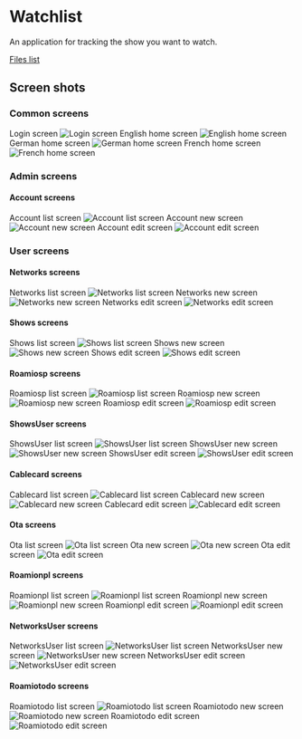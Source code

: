 # Watchlist
An application for tracking the show you want to watch. 

[Files list](files.md)


## Screen shots
### Common screens

Login screen
![Login screen](screenshots/login.png)
English home screen
![English home screen](screenshots/home.en.png)
German home screen
![German home screen](screenshots/home.de.png)
French home screen
![French home screen](screenshots/home.fr.png)

### Admin screens
#### Account screens
Account list screen
![Account list screen](screenshots/Account.list.png)
Account new screen
![Account new screen](screenshots/Account.new.png)
Account edit screen
![Account edit screen](screenshots/Account.edit.png)


### User screens
#### Networks screens
Networks list screen
![Networks list screen](screenshots/Networks.list.png)
Networks new screen
![Networks new screen](screenshots/Networks.new.png)
Networks edit screen
![Networks edit screen](screenshots/Networks.edit.png)

#### Shows screens
Shows list screen
![Shows list screen](screenshots/Shows.list.png)
Shows new screen
![Shows new screen](screenshots/Shows.new.png)
Shows edit screen
![Shows edit screen](screenshots/Shows.edit.png)

#### Roamiosp screens
Roamiosp list screen
![Roamiosp list screen](screenshots/Roamiosp.list.png)
Roamiosp new screen
![Roamiosp new screen](screenshots/Roamiosp.new.png)
Roamiosp edit screen
![Roamiosp edit screen](screenshots/Roamiosp.edit.png)

#### ShowsUser screens
ShowsUser list screen
![ShowsUser list screen](screenshots/ShowsUser.list.png)
ShowsUser new screen
![ShowsUser new screen](screenshots/ShowsUser.new.png)
ShowsUser edit screen
![ShowsUser edit screen](screenshots/ShowsUser.edit.png)

#### Cablecard screens
Cablecard list screen
![Cablecard list screen](screenshots/Cablecard.list.png)
Cablecard new screen
![Cablecard new screen](screenshots/Cablecard.new.png)
Cablecard edit screen
![Cablecard edit screen](screenshots/Cablecard.edit.png)

#### Ota screens
Ota list screen
![Ota list screen](screenshots/Ota.list.png)
Ota new screen
![Ota new screen](screenshots/Ota.new.png)
Ota edit screen
![Ota edit screen](screenshots/Ota.edit.png)

#### Roamionpl screens
Roamionpl list screen
![Roamionpl list screen](screenshots/Roamionpl.list.png)
Roamionpl new screen
![Roamionpl new screen](screenshots/Roamionpl.new.png)
Roamionpl edit screen
![Roamionpl edit screen](screenshots/Roamionpl.edit.png)

#### NetworksUser screens
NetworksUser list screen
![NetworksUser list screen](screenshots/NetworksUser.list.png)
NetworksUser new screen
![NetworksUser new screen](screenshots/NetworksUser.new.png)
NetworksUser edit screen
![NetworksUser edit screen](screenshots/NetworksUser.edit.png)

#### Roamiotodo screens
Roamiotodo list screen
![Roamiotodo list screen](screenshots/Roamiotodo.list.png)
Roamiotodo new screen
![Roamiotodo new screen](screenshots/Roamiotodo.new.png)
Roamiotodo edit screen
![Roamiotodo edit screen](screenshots/Roamiotodo.edit.png)

